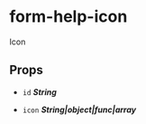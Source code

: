 
# form-help-icon
Icon

## Props


- `id` ***String***

  

- `icon` ***String|object|func|array***

  







